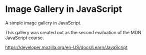 # Image Gallery in JavaScript

A simple image gallery in JavaScript.

This gallery was created out as the second evaluation of the MDN JavaScript course.

https://developer.mozilla.org/en-US/docs/Learn/JavaScript
